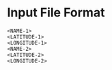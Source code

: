 # Input File Format
```
<NAME-1>
<LATITUDE-1>
<LONGITUDE-1>
<NAME-2>
<LATITUDE-2>
<LONGITUDE-2>
```
